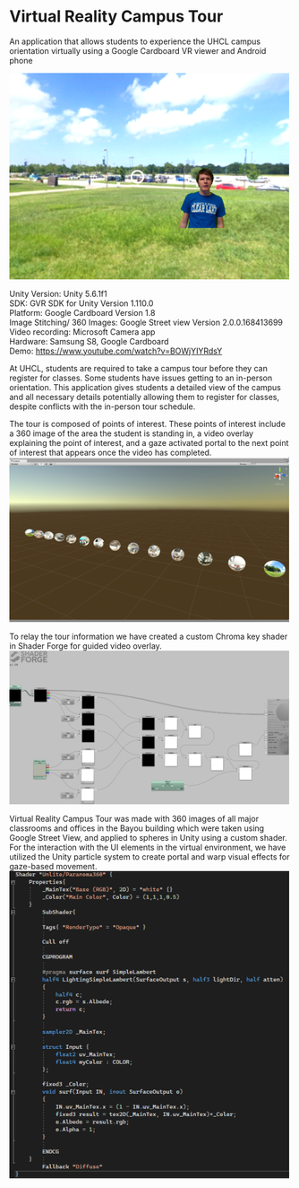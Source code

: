 # Virtual Reality Campus Tour
An application that allows students to experience the UHCL campus orientation virtually using a Google Cardboard VR viewer and Android phone

<img src="/Documentation/InGameScreenShot.png" width="500">

Unity Version: Unity 5.6.1f1  
SDK: GVR SDK for Unity Version 1.110.0  
Platform: Google Cardboard Version 1.8  
Image Stitching/ 360 Images: Google Street view Version 2.0.0.168413699  
Video recording: Microsoft Camera app  
Hardware: Samsung S8, Google Cardboard  
Demo: https://www.youtube.com/watch?v=BOWjYIYRdsY  

At UHCL, students are required to take a campus tour before they can register for classes. Some students have issues getting to an in-person orientation.
This application gives students a detailed view of the campus and all necessary details potentially allowing them to register for classes, despite conflicts with the in-person tour schedule.

The tour is composed of points of interest. These points of interest include a 360 image of the area the student is standing in, a video overlay explaining the point of interest, and a gaze activated portal to the next point of interest that appears once the video has completed.  
<img src="/Documentation/PointsOfInterest.png" width="500">

To relay the tour information we have created a custom Chroma key shader in Shader Forge for guided video overlay.  
<img src="/Documentation/Chroma_Key_Shader.png" width="500">

Virtual Reality Campus Tour was made with 360 images of all major classrooms and offices in the Bayou building which were taken using Google Street View, and applied to spheres in Unity using a custom shader. For the interaction with the UI elements in the virtual environment, we have utilized the Unity particle system to create portal and warp visual effects for gaze-based movement.  
<img src="/Documentation/360_Image_Shader.png" width="500">
